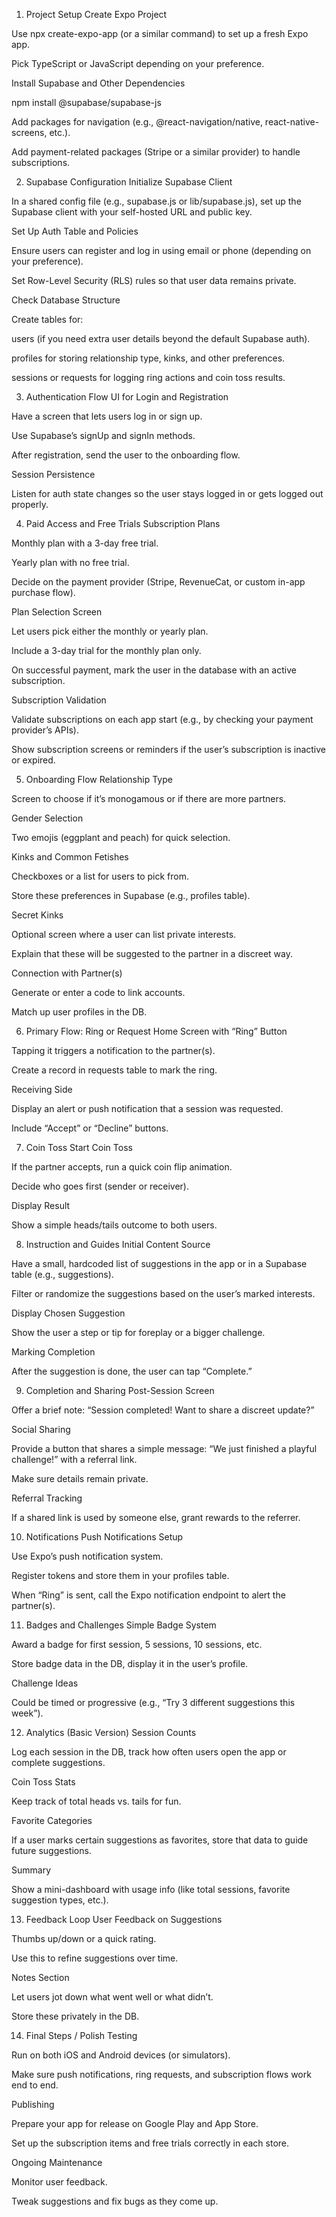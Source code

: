 1. Project Setup
Create Expo Project

Use npx create-expo-app (or a similar command) to set up a fresh Expo app.

Pick TypeScript or JavaScript depending on your preference.

Install Supabase and Other Dependencies

npm install @supabase/supabase-js

Add packages for navigation (e.g., @react-navigation/native, react-native-screens, etc.).

Add payment-related packages (Stripe or a similar provider) to handle subscriptions.

2. Supabase Configuration
Initialize Supabase Client

In a shared config file (e.g., supabase.js or lib/supabase.js), set up the Supabase client with your self-hosted URL and public key.

Set Up Auth Table and Policies

Ensure users can register and log in using email or phone (depending on your preference).

Set Row-Level Security (RLS) rules so that user data remains private.

Check Database Structure

Create tables for:

users (if you need extra user details beyond the default Supabase auth).

profiles for storing relationship type, kinks, and other preferences.

sessions or requests for logging ring actions and coin toss results.

3. Authentication Flow
UI for Login and Registration

Have a screen that lets users log in or sign up.

Use Supabase’s signUp and signIn methods.

After registration, send the user to the onboarding flow.

Session Persistence

Listen for auth state changes so the user stays logged in or gets logged out properly.

4. Paid Access and Free Trials
Subscription Plans

Monthly plan with a 3-day free trial.

Yearly plan with no free trial.

Decide on the payment provider (Stripe, RevenueCat, or custom in-app purchase flow).

Plan Selection Screen

Let users pick either the monthly or yearly plan.

Include a 3-day trial for the monthly plan only.

On successful payment, mark the user in the database with an active subscription.

Subscription Validation

Validate subscriptions on each app start (e.g., by checking your payment provider’s APIs).

Show subscription screens or reminders if the user’s subscription is inactive or expired.

5. Onboarding Flow
Relationship Type

Screen to choose if it’s monogamous or if there are more partners.

Gender Selection

Two emojis (eggplant and peach) for quick selection.

Kinks and Common Fetishes

Checkboxes or a list for users to pick from.

Store these preferences in Supabase (e.g., profiles table).

Secret Kinks

Optional screen where a user can list private interests.

Explain that these will be suggested to the partner in a discreet way.

Connection with Partner(s)

Generate or enter a code to link accounts.

Match up user profiles in the DB.

6. Primary Flow: Ring or Request
Home Screen with “Ring” Button

Tapping it triggers a notification to the partner(s).

Create a record in requests table to mark the ring.

Receiving Side

Display an alert or push notification that a session was requested.

Include “Accept” or “Decline” buttons.

7. Coin Toss
Start Coin Toss

If the partner accepts, run a quick coin flip animation.

Decide who goes first (sender or receiver).

Display Result

Show a simple heads/tails outcome to both users.

8. Instruction and Guides
Initial Content Source

Have a small, hardcoded list of suggestions in the app or in a Supabase table (e.g., suggestions).

Filter or randomize the suggestions based on the user’s marked interests.

Display Chosen Suggestion

Show the user a step or tip for foreplay or a bigger challenge.

Marking Completion

After the suggestion is done, the user can tap “Complete.”

9. Completion and Sharing
Post-Session Screen

Offer a brief note: “Session completed! Want to share a discreet update?”

Social Sharing

Provide a button that shares a simple message: “We just finished a playful challenge!” with a referral link.

Make sure details remain private.

Referral Tracking

If a shared link is used by someone else, grant rewards to the referrer.

10. Notifications
Push Notifications Setup

Use Expo’s push notification system.

Register tokens and store them in your profiles table.

When “Ring” is sent, call the Expo notification endpoint to alert the partner(s).

11. Badges and Challenges
Simple Badge System

Award a badge for first session, 5 sessions, 10 sessions, etc.

Store badge data in the DB, display it in the user’s profile.

Challenge Ideas

Could be timed or progressive (e.g., “Try 3 different suggestions this week”).

12. Analytics (Basic Version)
Session Counts

Log each session in the DB, track how often users open the app or complete suggestions.

Coin Toss Stats

Keep track of total heads vs. tails for fun.

Favorite Categories

If a user marks certain suggestions as favorites, store that data to guide future suggestions.

Summary

Show a mini-dashboard with usage info (like total sessions, favorite suggestion types, etc.).

13. Feedback Loop
User Feedback on Suggestions

Thumbs up/down or a quick rating.

Use this to refine suggestions over time.

Notes Section

Let users jot down what went well or what didn’t.

Store these privately in the DB.

14. Final Steps / Polish
Testing

Run on both iOS and Android devices (or simulators).

Make sure push notifications, ring requests, and subscription flows work end to end.

Publishing

Prepare your app for release on Google Play and App Store.

Set up the subscription items and free trials correctly in each store.

Ongoing Maintenance

Monitor user feedback.

Tweak suggestions and fix bugs as they come up.


